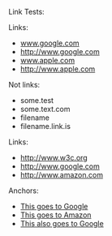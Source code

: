 Link Tests:

Links:
- www.google.com
- http://www.google.com
- www.apple.com
- http://www.apple.com

Not links:
- some.test
- some.text.com
- filename
- filename.link.is

Links:
- http://www.w3c.org
- http://www.google.com
- http://www.amazon.com

Anchors:
- [This goes to Google](http://www.google.com)
- [This goes to Amazon](http://www.amazon.com)
- [This also goes to Google](http://www.google.com)
